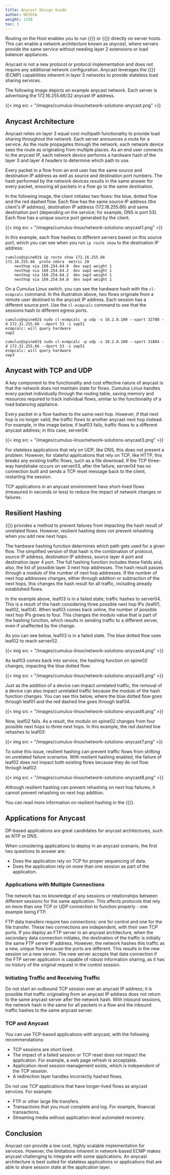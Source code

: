 ```yaml
---
title: Anycast Design Guide
author: NVIDIA
weight: 1330
toc: 3
---
```

Routing on the Host enables you to run {{<link url="Open-Shortest-Path-First-OSPF" text="OSPF">}} or {{<link url="Border-Gateway-Protocol-BGP" text="BGP">}} directly on server hosts. This can enable a network architecture known as *anycast*, where servers provide the same service without needing layer 2 extensions or load balancer appliances.

Anycast is not a new protocol or protocol implementation and does not require any additional network configuration. Anycast leverages the {{<link url="Equal-Cost-Multipath-Load-Sharing-Hardware-ECMP" text="equal cost multipath">}} (ECMP) capabilities inherent in layer 3 networks to provide stateless load sharing services.

The following image depicts an example anycast network. Each server is advertising the 172.16.255.66/32 anycast IP address.

{{< img src = "/images/cumulus-linux/network-solutions-anycast.png" >}}

## Anycast Architecture

Anycast relies on layer 3 equal cost multipath functionality to provide load sharing throughout the network. Each server announces a route for a service. As the route propagates through the network, each network device sees the route as originating from multiple places. As an end user connects to the anycast IP, each network device performs a hardware hash of the layer 3 and layer 4 headers to determine which path to use.

Every packet in a flow from an end user has the same source and destination IP address as well as source and destination port numbers. The hash performed by the network devices results in the same answer for every packet, ensuring all packets in a flow go to the same destination.

In the following image, the client initiates two flows: the blue, dotted flow and the red dashed flow. Each flow has the same source IP address (the client's IP address), destination IP address (172.16.255.66) and same destination port (depending on the service; for example, DNS is port 53). Each flow has a unique source port generated by the client.

{{< img src = "/images/cumulus-linux/network-solutions-anycast1.png" >}}

In this example, each flow hashes to different servers based on this source port, which you can see when you run `ip route show` to the destination IP address:

```
cumulus@spine02$ ip route show 172.16.255.66
172.16.255.66  proto zebra  metric 20
    nexthop via 169.254.64.0  dev swp1 weight 1
    nexthop via 169.254.64.2  dev swp2 weight 1
    nexthop via 169.254.64.2  dev swp3 weight 1
    nexthop via 169.254.64.0  dev swp4 weight 1
```

On a Cumulus Linux switch, you can see the hardware hash with the `cl-ecmpcalc` command. In the illustration above, two flows originate from a remote user destined to the anycast IP address. Each session has a different source port. Use the `cl-ecmpcalc` command to see that the sessions hash to different egress ports.

```
cumulus@spine02$ sudo cl-ecmpcalc -p udp -s 10.2.0.100 --sport 32700 -d 172.31.255.66 --dport 53 -i swp51
ecmpcalc: will query hardware
swp2

cumulus@spine02$ sudo cl-ecmpcalc -p udp -s 10.2.0.100 --sport 31884 -d 172.31.255.66 --dport 53 -i swp51
ecmpcalc: will query hardware
swp3
```

## Anycast with TCP and UDP

A key component to the functionality and cost effective nature of anycast is that the network does not maintain state for flows. Cumulus Linux handles every packet individually through the routing table, saving memory and resources required to track individual flows, similar to the functionality of a load balancing appliance.

Every packet in a flow hashes to the same next hop. However, if that next hop is no longer valid, the traffic flows to another anycast next hop instead. For example, in the image below, if leaf03 fails, traffic flows to a different anycast address; in this case, server04:

{{< img src = "/images/cumulus-linux/network-solutions-anycast3.png" >}}

For stateless applications that rely on UDP, like DNS, this does not present a problem. However, for stateful applications that rely on TCP, like HTTP, this breaks any existing traffic flows, such as a file download. If the TCP three-way handshake occurs on server03, after the failure, server04 has no connection built and sends a TCP reset message back to the client, restarting the session.

TCP applications in an anycast environment have short-lived flows (measured in seconds or less) to reduce the impact of network changes or failures.

## Resilient Hashing

{{<link url="Equal-Cost-Multipath-Load-Sharing-Hardware-ECMP#resilient-hashing" text="Resilient hashing">}} provides a method to prevent failures from impacting the hash result of unrelated flows. However, resilient hashing does not prevent rehashing when you add new next hops.

The hardware hashing function determines which path gets used for a given flow. The simplified version of that hash is the combination of protocol, source IP address, destination IP address, source layer 4 port and destination layer 4 port. The full hashing function includes these fields and, also, the list of possible layer 3 next hop addresses. The hash result passes through a *modulo* of the number of next hop addresses. If the number of next hop addresses changes, either through addition or subtraction of the next hops, this changes the hash result for all traffic, including already established flows.

In the example above, leaf03 is in a failed state; traffic hashes to server04. This is a result of the hash considering three possible next hop IPs (leaf01, leaf02, leaf04). When leaf03 comes back online, the number of possible next hop IPs grows to four. This changes the modulo value that is part of the hashing function, which results in sending traffic to a different server, even if unaffected by the change.

As you can see below, leaf03 is in a failed state. The blue dotted flow uses leaf02 to reach server02.

{{< img src = "/images/cumulus-linux/network-solutions-anycast4.png" >}}

As leaf03 comes back into service, the hashing function on spine02 changes, impacting the blue dotted flow:

{{< img src = "/images/cumulus-linux/network-solutions-anycast5.png" >}}

Just as the addition of a device can impact unrelated traffic, the removal of a device can also impact unrelated traffic because the modulo of the hash function changes. You can see this below, where the blue dotted flow goes through leaf01 and the red dashed line goes through leaf04.

{{< img src = "/images/cumulus-linux/network-solutions-anycast6.png" >}}

Now, leaf02 fails. As a result, the modulo on spine02 changes from four possible next hops to three next hops. In this example, the red dashed line rehashes to leaf03:

{{< img src = "/images/cumulus-linux/network-solutions-anycast7.png" >}}

To solve this issue, resilient hashing can prevent traffic flows from shifting on unrelated failure scenarios. With resilient hashing enabled, the failure of leaf02 does not impact both existing flows because they do not flow through leaf02:

{{< img src = "/images/cumulus-linux/network-solutions-anycast8.png" >}}

Although resilient hashing can prevent rehashing on next hop failures, it cannot prevent rehashing on next hop addition.

You can read more information on resilient hashing in the {{<link url="Equal-Cost-Multipath-Load-Sharing-Hardware-ECMP" text="ECMP chapter">}}.

## Applications for Anycast

DP-based applications are great candidates for anycast architectures, such as NTP or DNS.

When considering applications to deploy in an anycast scenario, the first two questions to answer are:
- Does the application rely on TCP for proper sequencing of data.
- Does the application rely on more than one session as part of the application.

### Applications with Multiple Connections

The network has no knowledge of any sessions or relationships between different sessions for the same application. This affects protocols that rely on more than one TCP or UDP connection to function properly - one example being FTP.

FTP data transfers require two connections: one for control and one for the file transfer. These two connections are independent, with their own TCP ports. If you deploy an FTP server in an anycast architecture, when the secondary data connection initiates, the destination of the traffic is initially the same FTP server IP address. However, the network hashes this traffic as a new, unique flow because the ports are different. This results in the new session on a new server. The new server accepts that data connection if the FTP server application is capable of robust information sharing, as it has no history of the original request in the control session.

### Initiating Traffic and Receiving Traffic

Do not start an outbound TCP session over an anycast IP address; it is possible that traffic originating from an anycast IP address does not return to the same anycast server after the network hash. With inbound sessions, the network hash is the same for all packets in a flow and the inbound traffic hashes to the same anycast server.

### TCP and Anycast

You can use TCP-based applications with anycast, with the following recommendations:

- TCP sessions are short lived.
- The impact of a failed session or TCP reset does not impact the application. For example, a web page refresh is acceptable.
- Application-level session management exists, which is independent of the TCP session.
- A redirection layer handles incorrectly hashed flows.

Do not use TCP applications that have longer-lived flows as anycast services. For example:

- FTP or other large file transfers.
- Transactions that you must complete and log. For example, financial transactions.
- Streaming media without application-level automated recovery.

## Conclusion

Anycast can provide a low cost, highly scalable implementation for services. However, the limitations inherent in network-based ECMP makes anycast challenging to integrate with some applications. An anycast architecture is best suited for stateless applications or applications that are able to share session state at the application layer.
